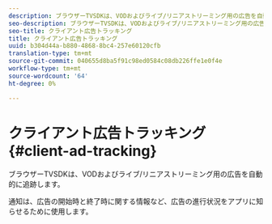 ```yaml
---
description: ブラウザーTVSDKは、VODおよびライブ/リニアストリーミング用の広告を自動的に追跡します。
seo-description: ブラウザーTVSDKは、VODおよびライブ/リニアストリーミング用の広告を自動的に追跡します。
seo-title: クライアント広告トラッキング
title: クライアント広告トラッキング
uuid: b304d44a-b880-4868-8bc4-257e60120cfb
translation-type: tm+mt
source-git-commit: 040655d8ba5f91c98ed0584c08db226ffe1e0f4e
workflow-type: tm+mt
source-wordcount: '64'
ht-degree: 0%

---
```



# クライアント広告トラッキング{#client-ad-tracking}

ブラウザーTVSDKは、VODおよびライブ/リニアストリーミング用の広告を自動的に追跡します。

通知は、広告の開始時と終了時に関する情報など、広告の進行状況をアプリに知らせるために使用します。

